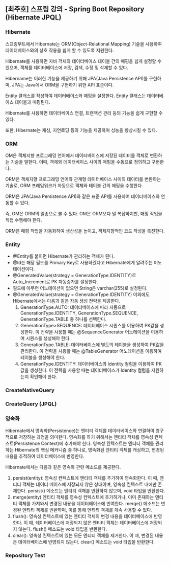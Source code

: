 ## [최주호] 스프링 강의 - Spring Boot Repository (Hibernate JPQL)

### Hibernate

스프링부트에서 Hibernate는 ORM(Object-Relational Mapping) 기술을 사용하여 데이터베이스와의 상호 작용을 쉽게 할 수 있도록 지원한다.

Hibernate를 사용하면 자바 객체와 데이터베이스 테이블 간의 매핑을 쉽게 설정할 수 있으며, 객체를 데이터베이스에 저장, 검색, 수정 및 삭제할 수 있다.

Hibername는 이러한 기능을 제공하기 위해 JPA(Java Persistence API)를 구현하며, JPA는 Java에서 ORM을 구현하기 위한 API 표준이다.

Entity 클래스를 작성하여 데이터베이스와 매핑을 설정한다. Entity 클래스는 데이터베이스 테이블과 매핑된다.

Hibernate를 사용하면 데이터베이스 연결, 트랜잭션 관리 등의 기능을 쉽게 구현할 수 있다.

또한, Hibernate는 캐싱, 지연로딩 등의 기능을 제공하여 성능을 향상시킬 수 있다.

### ORM

OM은 객체지향 프로그래밍 언어에서 데이터베이스에 저장된 데이터를 객체로 변환하는 기술을 말한다. 이때, 객체와 데이터베이스 사이의 매핑을 수동으로 정의하고 구현한다.

ORM은 객체지향 프로그래밍 언어와 관계형 데이터베이스 사이의 데이터를 변환하는 기술로, ORM 프레임워크가 자동으로 객체와 테이블 간의 매핑을 수행한다.

ORM은 JPA(Java Persistence API)와 같은 표준 API를 사용하여 데이터베이스와 연동할 수 있다.

즉, OM은 ORM의 일종으로 볼 수 있다. OM은 ORM보다 덜 복잡하지만, 매핑 작업을 직접 수행해야 한다.

ORM은 매핑 작업을 자동화하여 생산성을 높이고, 객체지향적인 코드 작성을 촉진한다.

### Entity

- @Entity를 붙이면 Hibernate가 관리하는 객체가 된다.
- @Id는 해당 필드를 Primary Key로 사용하겠다고 Hibernate에게 알려주는 어노테이션이다.
- @GeneratedValue(strategy = GenerationType.IDENTITY)로 Auto_Increment로 PK 자동증가를 설정한다.
- 필드에 아무런 어노테이션이 없으면 String은 varchar(255)로 설정된다.
- @GeneratedValue(strategy = GenerationType.IDENTITY) 이외에도 Hibernate에서는 다음과 같은 자동 생성 전략을 제공한다.
    1. GenerationType.AUTO: 데이터베이스에 따라 자동으로 GenerationType.IDENTITY, GenerationType.SEQUENCE, GenerationType.TABLE 중 하나를
       선택한다.
    2. GenerationType>SEQUENCE: 데이터베이스 시퀀스를 이용하여 PK값을 생성한다. 이 전략을 사용할 때는 @SequenceGenerator 어노테이션을 이용하여 시퀀스를 생성해야 한다.
    3. GenerationType.TABLE: 데이터베이스에 별도의 테이블을 생성하여 PK값을 관리한다. 이 전략을 사용할 때는 @TableGenerator 어노테이션을 이용하여 테이블을 생성해야 한다.
    4. GenerationType.IDENTITY: 데이터베이스의 Identity 컬럼을 이용하여 PK값을 생성한다. 이 전략을 사용할 때는 데이터베이스가 Identity 컬럼을 지원하는지 확인해야 한다.

### CreateNativeQuery

### CreateQuery (JPQL)

### 영속화

Hibernate에서 영속화(Persistence)는 엔티티 객체를 데이터베이스와 연결하여 영구적으로 저장하는 과정을 의미한다. 영속화를 하기 위해서는 엔티티 객체를 영속성 컨텍스트(Persistence
Context)에 추가해야 한다. 영속성 컨텍스트는 엔티티 객체를 관리하는 Hibernate의 핵심 메커니즘 중 하나로, 영속화된 엔티티 객체를 캐싱하고, 변경된 내용을 추적하여 데이터베이스에 반영한다.

Hibernate에서는 다음과 같은 영속화 관련 메소드를 제공한다.

1. persist(entity): 영속성 컨텍스트에 엔티티 객체를 추가하여 영속화한다. 이 때, 엔티티 객체는 데이터 베이스에 저장되지 않은 상태이며, 영속성 컨텍스트 내에만 존재한다. persist() 메소드는
   엔티티 객체를 반환하지 않으며, void 타입을 반환한다.
2. merge(entity) 엔티티 객체를 영속성 컨텍스트에 추가하거나, 이미 존재하는 엔티티 객체를 가져와서 변경된 내용을 데이터베이스에 반여한다. merge() 메소드는 변경된 엔티티 객체를 반환하며, 이를
   통해 엔티티 객체를 계속 사용할 수 있다.
3. flush(): 영속성 컨텍스트에 있는 엔티티 객체의 변경 내용을 데이터베이스에 반영한다. 이 때, 데이터베이스에 저장되지 않은 엔티티 객체는 데이터베이스에 저장되지 않는다. flush() 메소드는 void
   타입을 반환한다.
4. clear(): 영속성 컨텍스트에 있는 모든 엔티티 객체를 제거한다. 이 때, 변경된 내용은 데이터베이스에 반영되지 않는다. clear() 메소드는 void 타입을 반환한다.

### Repository Test
